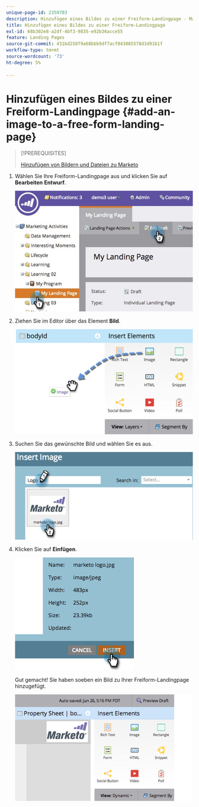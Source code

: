 ```yaml
---
unique-page-id: 2359703
description: Hinzufügen eines Bildes zu einer Freiform-Landingpage - Marketo-Dokumente - Produktdokumentation
title: Hinzufügen eines Bildes zu einer Freiform-Landingpage
exl-id: 68b302e8-a2df-4bf3-9835-e92b36acce55
feature: Landing Pages
source-git-commit: 431bd258f9a68bbb9df7acf043085578d3d91b1f
workflow-type: tm+mt
source-wordcount: '73'
ht-degree: 5%

---
```


# Hinzufügen eines Bildes zu einer Freiform-Landingpage {#add-an-image-to-a-free-form-landing-page}

>[!PREREQUISITES]
>
>[Hinzufügen von Bildern und Dateien zu Marketo](/help/marketo/product-docs/demand-generation/images-and-files/add-images-and-files-to-marketo.md)

1. Wählen Sie Ihre Freiform-Landingpage aus und klicken Sie auf **Bearbeiten** **Entwurf**.

   ![](assets/landingpageeditdraft.jpg)

1. Ziehen Sie im Editor über das Element **Bild**.

   ![](assets/image2015-5-21-15-3a38-3a58.png)

1. Suchen Sie das gewünschte Bild und wählen Sie es aus.

   ![](assets/image2014-9-16-14-3a35-3a59.png)

1. Klicken Sie auf **Einfügen**.

   ![](assets/image2014-9-16-15-3a3-3a48.png)

   Gut gemacht! Sie haben soeben ein Bild zu Ihrer Freiform-Landingpage hinzugefügt.

   ![](assets/image2015-5-21-15-3a40-3a11.png)

